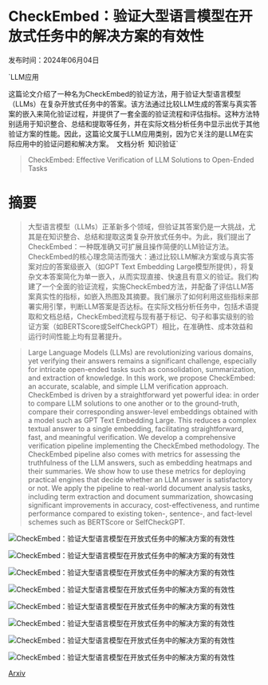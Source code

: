 # CheckEmbed：验证大型语言模型在开放式任务中的解决方案的有效性

发布时间：2024年06月04日

`LLM应用

这篇论文介绍了一种名为CheckEmbed的验证方法，用于验证大型语言模型（LLMs）在复杂开放式任务中的答案。该方法通过比较LLM生成的答案与真实答案的嵌入来简化验证过程，并提供了一套全面的验证流程和评估指标。这种方法特别适用于知识整合、总结和提取等任务，并在实际文档分析任务中显示出优于其他验证方案的性能。因此，这篇论文属于LLM应用类别，因为它关注的是LLM在实际应用中的验证问题和解决方案。` `文档分析` `知识验证`

> CheckEmbed: Effective Verification of LLM Solutions to Open-Ended Tasks

# 摘要

> 大型语言模型（LLMs）正革新多个领域，但验证其答案仍是一大挑战，尤其是在知识整合、总结和提取这类复杂开放式任务中。为此，我们提出了CheckEmbed：一种既准确又可扩展且操作简便的LLM验证方法。CheckEmbed的核心理念简洁而强大：通过比较LLM解决方案或与真实答案对应的答案级嵌入（如GPT Text Embedding Large模型所提供），将复杂文本答案简化为单一嵌入，从而实现直接、快速且有意义的验证。我们构建了一个全面的验证流程，实施CheckEmbed方法，并配备了评估LLM答案真实性的指标，如嵌入热图及其摘要。我们展示了如何利用这些指标来部署实用引擎，判断LLM答案是否达标。在实际文档分析任务中，包括术语提取和文档总结，CheckEmbed流程与现有基于标记、句子和事实级别的验证方案（如BERTScore或SelfCheckGPT）相比，在准确性、成本效益和运行时间性能上均有显著提升。

> Large Language Models (LLMs) are revolutionizing various domains, yet verifying their answers remains a significant challenge, especially for intricate open-ended tasks such as consolidation, summarization, and extraction of knowledge. In this work, we propose CheckEmbed: an accurate, scalable, and simple LLM verification approach. CheckEmbed is driven by a straightforward yet powerful idea: in order to compare LLM solutions to one another or to the ground-truth, compare their corresponding answer-level embeddings obtained with a model such as GPT Text Embedding Large. This reduces a complex textual answer to a single embedding, facilitating straightforward, fast, and meaningful verification. We develop a comprehensive verification pipeline implementing the CheckEmbed methodology. The CheckEmbed pipeline also comes with metrics for assessing the truthfulness of the LLM answers, such as embedding heatmaps and their summaries. We show how to use these metrics for deploying practical engines that decide whether an LLM answer is satisfactory or not. We apply the pipeline to real-world document analysis tasks, including term extraction and document summarization, showcasing significant improvements in accuracy, cost-effectiveness, and runtime performance compared to existing token-, sentence-, and fact-level schemes such as BERTScore or SelfCheckGPT.

![CheckEmbed：验证大型语言模型在开放式任务中的解决方案的有效性](../../../paper_images/2406.02524/x1.png)

![CheckEmbed：验证大型语言模型在开放式任务中的解决方案的有效性](../../../paper_images/2406.02524/x2.png)

![CheckEmbed：验证大型语言模型在开放式任务中的解决方案的有效性](../../../paper_images/2406.02524/x11.png)

![CheckEmbed：验证大型语言模型在开放式任务中的解决方案的有效性](../../../paper_images/2406.02524/x12.png)

![CheckEmbed：验证大型语言模型在开放式任务中的解决方案的有效性](../../../paper_images/2406.02524/x13.png)

![CheckEmbed：验证大型语言模型在开放式任务中的解决方案的有效性](../../../paper_images/2406.02524/x14.png)

![CheckEmbed：验证大型语言模型在开放式任务中的解决方案的有效性](../../../paper_images/2406.02524/x15.png)

![CheckEmbed：验证大型语言模型在开放式任务中的解决方案的有效性](../../../paper_images/2406.02524/x16.png)

[Arxiv](https://arxiv.org/abs/2406.02524)